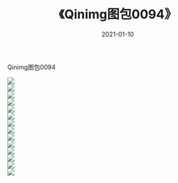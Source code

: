 ﻿---
layout: post
title:  《Qinimg图包0094》
date:   2021-01-10
img: http://imgx.orgx.ga/Qinimg图包/Qinimg图包0094/000.jpg
categories: [美女, 清纯, 唯美]
---

Qinimg图包0094

 ![](http://imgx.orgx.ga/Qinimg图包/Qinimg图包0094/001.jpg) <br>![](http://imgx.orgx.ga/Qinimg图包/Qinimg图包0094/002.jpg) <br>![](http://imgx.orgx.ga/Qinimg图包/Qinimg图包0094/003.jpg) <br>![](http://imgx.orgx.ga/Qinimg图包/Qinimg图包0094/004.jpg) <br>![](http://imgx.orgx.ga/Qinimg图包/Qinimg图包0094/005.jpg) <br>![](http://imgx.orgx.ga/Qinimg图包/Qinimg图包0094/006.jpg) <br>![](http://imgx.orgx.ga/Qinimg图包/Qinimg图包0094/007.jpg) <br>![](http://imgx.orgx.ga/Qinimg图包/Qinimg图包0094/008.jpg) <br>![](http://imgx.orgx.ga/Qinimg图包/Qinimg图包0094/009.jpg) <br>![](http://imgx.orgx.ga/Qinimg图包/Qinimg图包0094/010.jpg) <br>![](http://imgx.orgx.ga/Qinimg图包/Qinimg图包0094/011.jpg) <br>![](http://imgx.orgx.ga/Qinimg图包/Qinimg图包0094/012.jpg) <br>![](http://imgx.orgx.ga/Qinimg图包/Qinimg图包0094/013.jpg) <br>![](http://imgx.orgx.ga/Qinimg图包/Qinimg图包0094/014.jpg) <br>